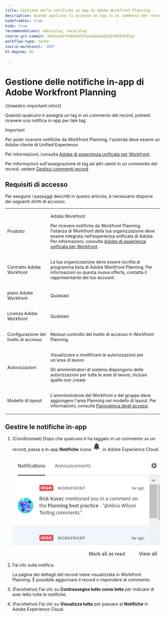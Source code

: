 ```yaml
---
title: Gestione delle notifiche in-app di Adobe Workfront Planning
description: Quando qualcuno ti assegna un tag in un commento del record, ricevi una notifica e-mail per quel tag.
hidefromtoc: true
hide: true
recommendations: noDisplay, noCatalog
source-git-commit: 36bdacb5f6d04245552aeeb4ab82d210597645a2
workflow-type: tm+mt
source-wordcount: '293'
ht-degree: 0%

---
```



# Gestione delle notifiche in-app di Adobe Workfront Planning

{{maestro-important-intro}}

Quando qualcuno ti assegna un tag in un commento del record, potresti ricevere una notifica in-app per tale tag.

>[!IMPORTANT]
>
>Per poter ricevere notifiche da Workfront Planning, l&#39;azienda deve essere un Adobe cliente di Unified Experience.
>
>Per informazioni, consulta [Adobe di esperienza unificata per Workfront](/help/quicksilver/workfront-basics/navigate-workfront/workfront-navigation/adobe-unified-experience.md).

Per informazioni sull&#39;assegnazione di tag ad altri utenti in un commento del record, vedere [Gestisci commenti record](/help/quicksilver/maestro/records/manage-record-comments.md).

## Requisiti di accesso

Per eseguire i passaggi descritti in questo articolo, è necessario disporre dei seguenti diritti di accesso:

<table style="table-layout:auto">
 <col>
 </col>
 <col>
 </col>
 <tbody>
    <tr>
<tr>
<td>
   <p> Prodotto</p> </td>
   <td>
   <p> Adobe Workfront</p> 
   <p>Per ricevere notifiche da Workfront Planning, l’istanza di Workfront della tua organizzazione deve essere integrata nell’esperienza unificata di Adobe. Per informazioni, consulta <a href="/help/quicksilver/workfront-basics/navigate-workfront/workfront-navigation/adobe-unified-experience.md">Adobe di esperienza unificata per Workfront</a>.</p></td>
  </tr>  
 <td role="rowheader"><p>Contratto Adobe Workfront</p></td>
   <td>
<p>La tua organizzazione deve essere iscritta al programma beta di Adobe Workfront Planning. Per informazioni su questa nuova offerta, contatta il rappresentante del tuo account. </p>
   </td>
  </tr>
  <tr>
   <td role="rowheader"><p>piano Adobe Workfront</p></td>
   <td>
<p>Qualsiasi</p>
   </td>
  </tr>
  <tr>
   <td role="rowheader"><p>Licenza Adobe Workfront</p></td>
   <td>
   <p>Qualsiasi</p> 
  </td>
  </tr>

<tr>
   <td role="rowheader"><p>Configurazione del livello di accesso</p></td>
   <td> <p>Nessun controllo del livello di accesso in Workfront Planning. </p>  
</td>
  </tr>
<tr>
   <td role="rowheader"><p>Autorizzazioni</p></td>
   <td> <p>Visualizzare o modificare le autorizzazioni per un'area di lavoro</a> </p>  
   <p>Gli amministratori di sistema dispongono delle autorizzazioni per tutte le aree di lavoro, incluse quelle non create</p>
</td>
  </tr>

<tr>
   <td role="rowheader"><p>Modello di layout</p></td>
   <td> <p>L'amministratore del Workfront o del gruppo deve aggiungere l'area Planning nel modello di layout. Per informazioni, consulta <a href="../access/access-overview.md">Panoramica degli accessi</a>. </p>  
</td>
  </tr>
 </tbody>
</table>


## Gestire le notifiche in-app

1. (Condizionale) Dopo che qualcuno ti ha taggato in un commento su un record, passa a in-app **Notifiche** icona ![](assets/experience-cloud-notifications-icon.png) in Adobe Experience Cloud.

   ![](assets/in-app-notification-example.png)

1. Fai clic sulla notifica.

   La pagina dei dettagli del record viene visualizzata in Workfront Planning. È possibile aggiornare il record o rispondere al commento.

1. (Facoltativo) Fai clic su **Contrassegna tutto come letto** per indicare di aver letto tutte le notifiche.
1. (Facoltativo) Fai clic su **Visualizza tutto** per passare al **Notifiche** in Adobe Experience Cloud.
